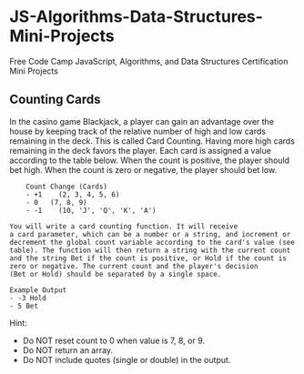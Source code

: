 # JS-Algorithms-Data-Structures-Mini-Projects
Free Code Camp JavaScript, Algorithms, and Data Structures Certification Mini Projects 

## Counting Cards
In the casino game Blackjack, a player can gain an advantage over the house by keeping track of the relative number of high and low cards remaining in the deck. This is called Card Counting.
Having more high cards remaining in the deck favors the player. Each card is assigned a value according to the table below. When the count is positive, the player should bet high. When the count is zero or negative, the player should bet low.

        Count Change (Cards)
        - +1	(2, 3, 4, 5, 6)
        - 0	  (7, 8, 9)
        - -1	(10, 'J', 'Q', 'K', 'A')

    You will write a card counting function. It will receive a card parameter, which can be a number or a string, and increment or decrement the global count variable according to the card's value (see table). The function will then return a string with the current count and the string Bet if the count is positive, or Hold if the count is zero or negative. The current count and the player's decision (Bet or Hold) should be separated by a single space.

    Example Output 
    - -3 Hold 
    - 5 Bet

Hint: 
- Do NOT reset count to 0 when value is 7, 8, or 9.
- Do NOT return an array.
- Do NOT include quotes (single or double) in the output.
